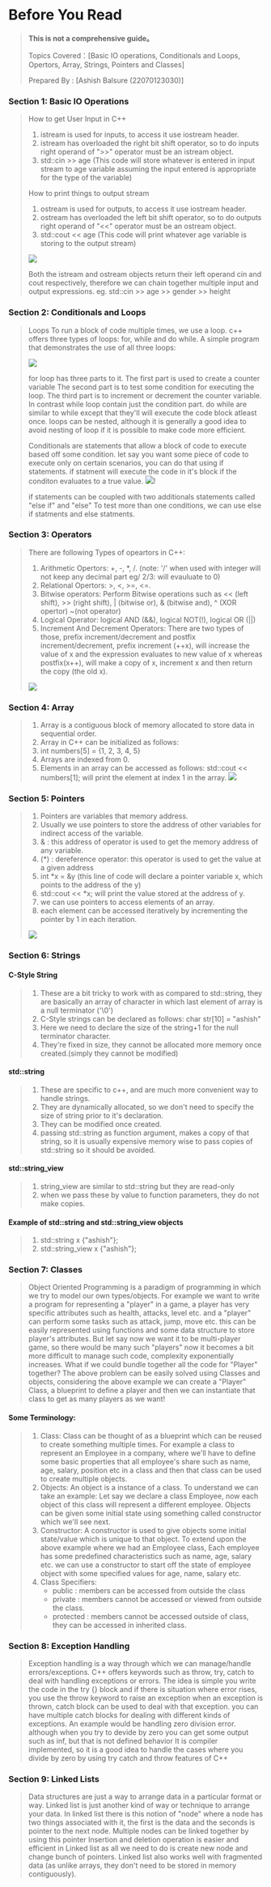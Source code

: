 # Before You Read
> **This is not a comprehensive guide。**
>
> Topics Covered：[Basic IO operations, Conditionals and Loops, Opertors, Array, Strings, Pointers and Classes]
>
> Prepared By : [Ashish Balsure (22070123030)]

### Section 1: Basic IO Operations
> How to get User Input in C++
>
> 1. istream is used for inputs, to access it use iostream header.
> 2. istream has overloaded the right bit shift operator, so to do inputs right operand of ">>" operator must be an istream object. 
> 3. std::cin >> age (This code will store whatever is entered in input stream to age variable assuming the input entered is appropriate for the type of the variable)
>
> How to print things to output stream
>
> 1. ostream is used for outputs, to access it use iostream header.
> 2. ostream has overloaded the left bit shift operator, so to do outputs right operand of "<<" operator must be an ostream object.
> 3. std::cout << age (This code will print whatever age variable is storing to the output stream)
>
> ![](Images/1.IO/io.png)
>
> Both the istream and ostream objects return their left operand cin and cout respectively, therefore we can chain together multiple input and output expressions.
> eg. std::cin >> age >> gender >> height
>
### Section 2: Conditionals and Loops
> Loops
> To run a block of code multiple times, we use a loop.
> c++ offers three types of loops: for, while and do while.
> A simple program that demonstrates the use of all three loops:
>
> ![](Images/2.LOOP/loop.png)
>
> for loop has three parts to it.
> The first part is used to create a counter variable
> The second part is to test some condition for executing the loop.
> The third part is to increment or decrement the counter variable.
> In contrast while loop contain just the condition part.
> do while are similar to while except that they'll will execute the code block atleast once.
> loops can be nested, although it is generally a good idea to avoid nesting of loop if it is possible to make code more efficient.
>
> Conditionals are statements that allow a block of code to execute based off some condition.
> let say you want some piece of code to execute only on certain scenarios, you can do that using if statements.
> if statment will execute the code in it's block if the conditon evaluates to a true value.
> ![](Images/2.LOOP/if.png)!
>
> if statements can be coupled with two additionals statements called "else if" and "else"
> To test more than one conditions, we can use else if statments and else statments.
>
### Section 3: Operators
>
> There are following Types of opeartors in C++:
> 1. Arithmetic Opertors: +, -, *, /. (note: '/' when used with integer will not keep any decimal part eg/ 2/3: will evauluate to 0)
> 2. Relational Opertors: >, <, >=, <=.
> 3. Bitwise operators: Perform Bitwise operations such as << (left shift), >> (right shift), | (bitwise or), & (bitwise and), ^ (XOR opertor) ~(not operator)
> 4. Logical Operator: logical AND (&&), logical NOT(!), logical OR (||)
> 5. Increment And Decrement Operators: There are two types of those, prefix increment/decrement and postfix increment/decrement, prefix increment (++x), will increase the value of x and the expression evaluates to new value of x whereas postfix(x++), will make a copy of x, increment x and then return the copy (the old x).
>
> ![](Images/3.Operators/operator.png)
>
### Section 4: Array
>
> 1. Array is a contiguous block of memory allocated to store data in sequential order.
> 2. Array in C++ can be initialized as follows:
> 3. int numbers[5] = {1, 2, 3, 4, 5}
> 4. Arrays are indexed from 0.
> 5. Elements in an array can be accessed as follows:
>    std::cout << numbers[1]; will print the element at index 1 in the array.
> ![](Images/4.Array/array.png)
### Section 5: Pointers
>
> 1. Pointers are variables that memory address.
> 2. Usually we use pointers to store the address of other variables for indirect access of the variable.
> 3. & : this address of operator is used to get the memory address of any variable.
> 4. (*) : dereference operator: this operator is used to get the value at a given address
> 5. int *x = &y (this line of code will declare a pointer variable x, which points to the address of the y)
> 6. std::cout << *x; will print the value stored at the address of y.
> 7. we can use pointers to access elements of an array.
> 8. each element can be accessed iteratively by incrementing the pointer by 1 in each iteration.
>
> ![](Images/5.Pointers/pointer.png)
>
### Section 6: Strings
>
#### C-Style String
> 1. These are a bit tricky to work with as compared to std::string, they are basically an array of character in which last element of array is a null terminator ('\0')
> 2. C-Style strings can be declared as follows: char str[10] = "ashish"
> 3. Here we need to declare the size of the string+1 for the null terminator character.
> 4. They're fixed in size, they cannot be allocated more memory once created.(simply they cannot be modified)
#### std::string 
> 1. These are specific to c++, and are much more convenient way to handle strings.
> 2. They are dynamically allocated, so we don't need to specify the size of string prior to it's declaration.
> 3. They can be modified once created.
> 4. passing std::string as function argument, makes a copy of that string, so it is usually expensive memory wise to pass copies of std::string so it should be avoided.
#### std::string_view
> 1. string_view are similar to std::string but they are read-only
> 2. when we pass these by value to function parameters, they do not make copies.
#### Example of std::string and std::string_view objects
> 1. std::string x {"ashish"};
> 2. std::string_view x {"ashish"};
>
### Section 7: Classes
>
> Object Oriented Programming is a paradigm of programming in which we try to model our own types/objects.
> For example we want to write a program for representing a "player" in a game, a player has very specific attributes such as health, attacks, level etc. and a "player" can perform some tasks such as attack, jump, move etc. this can be easily represented using functions and some data structure to store player's attributes. But let say now we want it to be multi-player game, so there would be many such "players" now it becomes a bit more difficult to manage such code, complexity exponentially increases. What if we could bundle together all the code for "Player" together?
>The above problem can  be easily solved using Classes and objects, considering the above example we can create a "Player" Class, a blueprint to define a player and then we can instantiate that class to get as many players as we want!
#### Some Terminology:
> 1. Class: Class can be thought of as a blueprint which can be reused to create something multiple times. For example a class to represent an Employee in a company, where we'll have to define some basic properties that all employee's share such as name, age, salary, position etc in a class and then that class can be used to create multiple objects.
> 2. Objects: An object is a instance of a class. To understand we can take an example: Let say we declare a class Employee, now each object of this class will represent a different employee. Objects can be given some initial state using something called constructor which we'll see next.
> 3. Constructor: A constructor is used to give objects some initial state/value which is unique to that object. To extend upon the above example where we had an Employee class, Each employee has some predefined characteristics such as name, age, salary etc. we can use a constructor to start off the state of employee object with some specified values for age, name, salary etc.
> 4. Class Specifiers:
>    * public    : members can be accessed from outside the class
>    * private   : members cannot be accessed or viewed from outside the class. 
>    * protected : members cannot be accessed outside of class, they can be accessed in inherited class.


### Section 8: Exception Handling
>
> Exception handling is a way through which we can manage/handle errors/exceptions.
> C++ offers keywords such as throw, try, catch to deal with handling exceptions or errors.
> The idea is simple you write the code in the try {} block and if there is situation where error rises, you use the throw keyword to raise an exception
> when an exception is thrown, catch block can be used to deal with that exception.
> you can have multiple catch blocks for dealing with different kinds of exceptions.
> An example would be handling zero division error. although when you try to devide by zero you can get some output such as inf, but that is not defined behavior
> It is compiler implemented, so it is a good idea to handle the cases where you divide by zero by using try catch and throw features of C++
>
### Section 9: Linked Lists
>
> Data structures are just a way to arrange data in a particular format or way.
> Linked list is just another kind of way or technique to arrange your data.
> In linked list there is this notion of "node" where a node has two things associated with it, the first is the data and the seconds is pointer to the next node.
> Multiple nodes can be linked together by using this pointer
> Insertion and deletion operation is easier and efficient in Linked list as all we need to do is create new node and change bunch of pointers.
> Linked list also works well with fragmented data (as unlike arrays, they don't need to be stored in memory contiguously).
> 


















